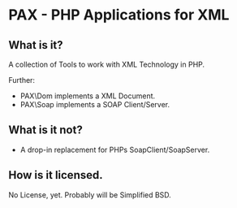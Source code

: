 PAX - PHP Applications for XML
==============================

What is it?
-----------
A collection of Tools to work with XML Technology in PHP.

Further:
 - PAX\Dom implements a XML Document.
 - PAX\Soap implements a SOAP Client/Server.

What is it not?
---------------
 - A drop-in replacement for PHPs SoapClient/SoapServer.

How is it licensed.
-------------------
No License, yet. Probably will be Simplified BSD.